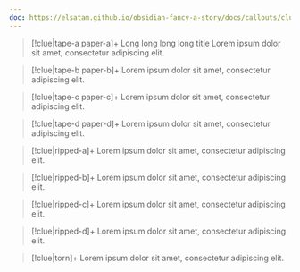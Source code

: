```yaml
---
doc: https://elsatam.github.io/obsidian-fancy-a-story/docs/callouts/clue.html
---
```


> [!clue|tape-a paper-a]+ Long long long long title
> Lorem ipsum dolor sit amet, consectetur adipiscing elit.

> [!clue|tape-b paper-b]+
> Lorem ipsum dolor sit amet, consectetur adipiscing elit.

> [!clue|tape-c paper-c]+
> Lorem ipsum dolor sit amet, consectetur adipiscing elit.

> [!clue|tape-d paper-d]+
> Lorem ipsum dolor sit amet, consectetur adipiscing elit.

> [!clue|ripped-a]+
> Lorem ipsum dolor sit amet, consectetur adipiscing elit.

> [!clue|ripped-b]+
> Lorem ipsum dolor sit amet, consectetur adipiscing elit.

> [!clue|ripped-c]+
> Lorem ipsum dolor sit amet, consectetur adipiscing elit.

> [!clue|ripped-d]+
> Lorem ipsum dolor sit amet, consectetur adipiscing elit.

> [!clue|torn]+
> Lorem ipsum dolor sit amet, consectetur adipiscing elit.